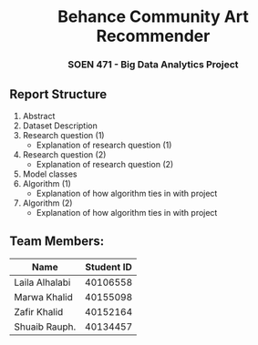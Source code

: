<h1 align="center">Behance Community Art Recommender</h1>
<h3 align="center">SOEN 471 - Big Data Analytics Project</h1>

## Report Structure
1. Abstract
2. Dataset Description
3. Research question (1)
    * Explanation of research question (1)
4. Research question (2)
    * Explanation of research question (2)
5. Model classes
6. Algorithm (1)
    * Explanation of how algorithm ties in with project
7. Algorithm (2)
    * Explanation of how algorithm ties in with project
    
 ## Team Members:

| Name              | Student ID |
| ----------------- | ---------- |
| Laila Alhalabi    | 40106558   |
| Marwa Khalid      | 40155098   |
| Zafir Khalid      | 40152164   |
| Shuaib Rauph.     | 40134457   |
